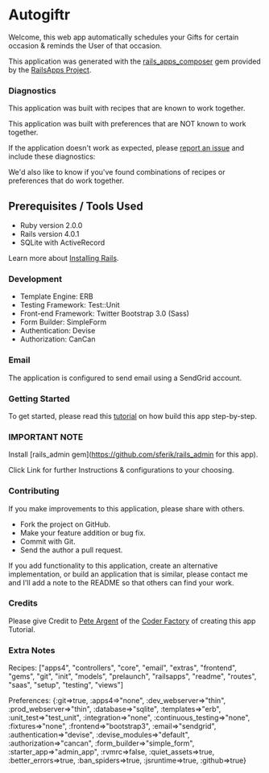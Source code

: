 # Autogiftr

Welcome, this web app automatically schedules your Gifts for certain occasion & reminds the User of that occasion.

This application was generated with the [rails_apps_composer](https://github.com/RailsApps/rails_apps_composer) gem provided by the [RailsApps Project](http://railsapps.github.io/).

### Diagnostics

This application was built with recipes that are known to work together.

This application was built with preferences that are NOT known to work together.

If the application doesn't work as expected, please [report an issue](https://github.com/RailsApps/rails_apps_composer/issues) and include these diagnostics:

We'd also like to know if you've found combinations of recipes or preferences that do work together.



## Prerequisites / Tools Used

* Ruby version 2.0.0
* Rails version 4.0.1
* SQLite with ActiveRecord

Learn more about [Installing Rails](http://railsapps.github.io/installing-rails.html).

### Development

* Template Engine: ERB
* Testing Framework: Test::Unit
* Front-end Framework: Twitter Bootstrap 3.0 (Sass)
* Form Builder: SimpleForm
* Authentication: Devise
* Authorization: CanCan

### Email

The application is configured to send email using a SendGrid account.

### Getting Started

To get started, please read this [tutorial](https://github.com/TheCoderFactory/webappcoder/blob/master/Tutorial-Giftify.md) on how build this app step-by-step.

### IMPORTANT NOTE

Install [rails_admin gem](https://github.com/sferik/rails_admin for this app).

Click Link for further Instructions & configurations to your choosing.

### Contributing

If you make improvements to this application, please share with others.

* Fork the project on GitHub.
* Make your feature addition or bug fix.
* Commit with Git.
* Send the author a pull request.

If you add functionality to this application, create an alternative implementation, or build an application that is similar, please contact me and I'll add a note to the README so that others can find your work.

### Credits

Please give Credit to [Pete Argent](https://github.com/pedrogrande) of the [Coder Factory](https://thecoderfactory.com/) of creating this app Tutorial.

### Extra Notes
Recipes:
["apps4", "controllers", "core", "email", "extras", "frontend", "gems", "git", "init", "models", "prelaunch", "railsapps", "readme", "routes", "saas", "setup", "testing", "views"]

Preferences:
{:git=>true, :apps4=>"none", :dev_webserver=>"thin", :prod_webserver=>"thin", :database=>"sqlite", :templates=>"erb", :unit_test=>"test_unit", :integration=>"none", :continuous_testing=>"none", :fixtures=>"none", :frontend=>"bootstrap3", :email=>"sendgrid", :authentication=>"devise", :devise_modules=>"default", :authorization=>"cancan", :form_builder=>"simple_form", :starter_app=>"admin_app", :rvmrc=>false, :quiet_assets=>true, :better_errors=>true, :ban_spiders=>true, :jsruntime=>true, :github=>true}
